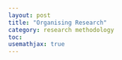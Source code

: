 ```yaml
---
layout: post
title: "Organising Research"
category: research methodology
toc:
usemathjax: true
---
```


